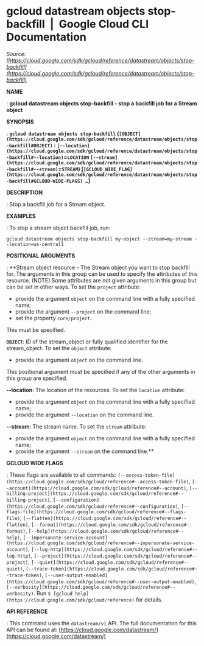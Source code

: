 # gcloud datastream objects stop-backfill  |  Google Cloud CLI Documentation

*Source: [https://cloud.google.com/sdk/gcloud/reference/datastream/objects/stop-backfill](https://cloud.google.com/sdk/gcloud/reference/datastream/objects/stop-backfill)*

**NAME**

: **gcloud datastream objects stop-backfill - stop a backfill job for a Stream object**

**SYNOPSIS**

: **`gcloud datastream objects stop-backfill` (`[OBJECT](https://cloud.google.com/sdk/gcloud/reference/datastream/objects/stop-backfill#OBJECT)` : `[--location](https://cloud.google.com/sdk/gcloud/reference/datastream/objects/stop-backfill#--location)`=`LOCATION` `[--stream](https://cloud.google.com/sdk/gcloud/reference/datastream/objects/stop-backfill#--stream)`=`STREAM`) [`[GCLOUD_WIDE_FLAG](https://cloud.google.com/sdk/gcloud/reference/datastream/objects/stop-backfill#GCLOUD-WIDE-FLAGS) …`]**

**DESCRIPTION**

: Stop a backfill job for a Stream object.

**EXAMPLES**

: To stop a stream object backfill job, run:

```
gcloud datastream objects stop-backfill my-object --stream=my-stream --location=us-central1
```

**POSITIONAL ARGUMENTS**

: **Stream object resource - The Stream object you want to stop backfill for. The
arguments in this group can be used to specify the attributes of this resource.
(NOTE) Some attributes are not given arguments in this group but can be set in
other ways.
To set the `project` attribute:

- provide the argument `object` on the command line with a fully
specified name;
- provide the argument `--project` on the command line;
- set the property `core/project`.

This must be specified.

**`OBJECT`**:
ID of the stream_object or fully qualified identifier for the stream_object.
To set the `object` attribute:

- provide the argument `object` on the command line.

This positional argument must be specified if any of the other arguments in this
group are specified.

**--location**:
The location of the resources.
To set the `location` attribute:

- provide the argument `object` on the command line with a fully
specified name;
- provide the argument `--location` on the command line.

**--stream**:
The stream name.
To set the `stream` attribute:

- provide the argument `object` on the command line with a fully
specified name;
- provide the argument `--stream` on the command line.**

**GCLOUD WIDE FLAGS**

: These flags are available to all commands: `[--access-token-file](https://cloud.google.com/sdk/gcloud/reference#--access-token-file)`,
`[--account](https://cloud.google.com/sdk/gcloud/reference#--account)`, `[--billing-project](https://cloud.google.com/sdk/gcloud/reference#--billing-project)`,
`[--configuration](https://cloud.google.com/sdk/gcloud/reference#--configuration)`,
`[--flags-file](https://cloud.google.com/sdk/gcloud/reference#--flags-file)`,
`[--flatten](https://cloud.google.com/sdk/gcloud/reference#--flatten)`, `[--format](https://cloud.google.com/sdk/gcloud/reference#--format)`, `[--help](https://cloud.google.com/sdk/gcloud/reference#--help)`, `[--impersonate-service-account](https://cloud.google.com/sdk/gcloud/reference#--impersonate-service-account)`,
`[--log-http](https://cloud.google.com/sdk/gcloud/reference#--log-http)`,
`[--project](https://cloud.google.com/sdk/gcloud/reference#--project)`, `[--quiet](https://cloud.google.com/sdk/gcloud/reference#--quiet)`, `[--trace-token](https://cloud.google.com/sdk/gcloud/reference#--trace-token)`, `[--user-output-enabled](https://cloud.google.com/sdk/gcloud/reference#--user-output-enabled)`,
`[--verbosity](https://cloud.google.com/sdk/gcloud/reference#--verbosity)`.
Run `$ [gcloud help](https://cloud.google.com/sdk/gcloud/reference)` for details.

**API REFERENCE**

: This command uses the `datastream/v1` API. The full documentation for
this API can be found at: [https://cloud.google.com/datastream/](https://cloud.google.com/datastream/)